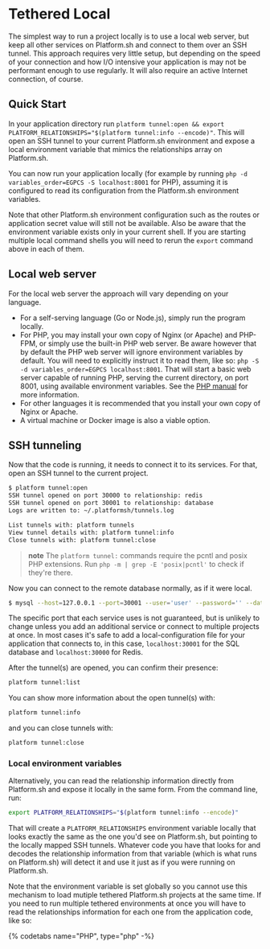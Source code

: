 # Tethered Local

The simplest way to run a project locally is to use a local web server, but keep all other services on Platform.sh and connect to them over an SSH tunnel. This approach requires very little setup, but depending on the speed of your connection and how I/O intensive your application is may not be performant enough to use regularly. It will also require an active Internet connection, of course.

## Quick Start

In your application directory run `platform tunnel:open && export PLATFORM_RELATIONSHIPS="$(platform tunnel:info --encode)"`. This will open an SSH tunnel to your current Platform.sh environment and expose a local environment variable that mimics the relationships array on Platform.sh.

You can now run your application locally (for example by running `php -d variables_order=EGPCS -S localhost:8001` for PHP), assuming it is configured to read its configuration from the Platform.sh environment variables.

Note that other Platform.sh environment configuration such as the routes or application secret value will still not be available. Also be aware that the environment variable exists only in your current shell. If you are starting multiple local command shells you will need to rerun the `export` command above in each of them.

## Local web server

For the local web server the approach will vary depending on your language.

- For a self-serving language (Go or Node.js), simply run the program locally.
- For PHP, you may install your own copy of Nginx (or Apache) and PHP-FPM, or simply use the built-in PHP web server. Be aware however that by default the PHP web server will ignore environment variables by default. You will need to explicitly instruct it to read them, like so: `php -S -d variables_order=EGPCS localhost:8001`. That will start a basic web server capable of running PHP, serving the current directory, on port 8001, using available environment variables. See the [PHP manual](https://www.php.net/manual/en/features.commandline.webserver.php) for more information.
- For other languages it is recommended that you install your own copy of Nginx or Apache.
- A virtual machine or Docker image is also a viable option.

## SSH tunneling

Now that the code is running, it needs to connect it to its services. For that, open an SSH tunnel to the current project.

```bash
$ platform tunnel:open
SSH tunnel opened on port 30000 to relationship: redis
SSH tunnel opened on port 30001 to relationship: database
Logs are written to: ~/.platformsh/tunnels.log

List tunnels with: platform tunnels
View tunnel details with: platform tunnel:info
Close tunnels with: platform tunnel:close
```

> **note**
> The `platform tunnel:` commands require the pcntl and posix PHP extensions. Run `php -m | grep -E 'posix|pcntl'` to check if they're there.

Now you can connect to the remote database normally, as if it were local.

```bash
$ mysql --host=127.0.0.1 --port=30001 --user='user' --password='' --database='main'
```

The specific port that each service uses is not guaranteed, but is unlikely to change unless you add an additional service or connect to multiple projects at once. In most cases it's safe to add a local-configuration file for your application that connects to, in this case, `localhost:30001` for the SQL database and `localhost:30000` for Redis.

After the tunnel(s) are opened, you can confirm their presence:

```bash
platform tunnel:list
```

You can show more information about the open tunnel(s) with:

```bash
platform tunnel:info
```

and you can close tunnels with:

```bash
platform tunnel:close
```

### Local environment variables

Alternatively, you can read the relationship information directly from Platform.sh and expose it locally in the same form. From the command line, run:

```bash
export PLATFORM_RELATIONSHIPS="$(platform tunnel:info --encode)"
```

That will create a `PLATFORM_RELATIONSHIPS` environment variable locally that looks exactly the same as the one you'd see on Platform.sh, but pointing to the locally mapped SSH tunnels. Whatever code you have that looks for and decodes the relationship information from that variable (which is what runs on Platform.sh) will detect it and use it just as if you were running on Platform.sh.

Note that the environment variable is set globally so you cannot use this mechanism to load mutiple tethered Platform.sh projects at the same time. If you need to run multiple tethered environments at once you will have to read the relationships information for each one from the application code, like so:

{% codetabs name="PHP", type="php" -%}

<?php
if ($relationships_encoded = shell_exec('platform tunnel:info --encode')) {
    $relationships = json_decode(base64_decode($relationships_encoded, TRUE), TRUE);
    // ...
}
{%- language name="Python", type="py" -%}
import json
import base64
import subprocess

encoded = subprocess.check_output(['platform', 'tunnel:info', '--encode'])
if (encoded):
    json.loads(base64.b64decode(relationships).decode('utf-8'))
    # ...
{%- endcodetabs %}
